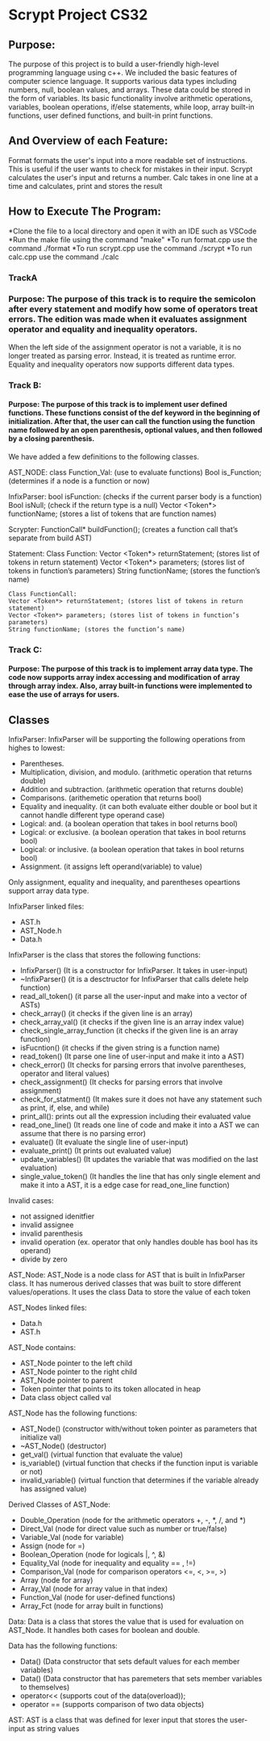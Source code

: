 # Scrypt Project CS32
## Purpose:
The purpose of this project is to build a user-friendly high-level programming language using c++. We included the basic features of computer science language. It supports various data types including numbers, null, boolean values, and arrays. These data could be stored in the form of variables. Its basic functionality involve arithmetic operations, variables, boolean operations, if/else statements, while loop, array built-in functions, user defined functions, and built-in print functions.


## And Overview of each Feature:
Format formats the user's input into a more readable set of instructions. This is useful if the user wants to check for mistakes in their input.
Scrypt calculates the user's input and returns a number.
Calc takes in one line at a time and calculates, print and stores the result


## How to Execute The Program:
*Clone the file to a local directory and open it with an IDE such as VSCode
*Run the make file using the command "make"
*To run format.cpp use the command ./format
*To run scrypt.cpp use the command ./scrypt
*To run calc.cpp use the command ./calc


### TrackA
### Purpose: The purpose of this track is to require the semicolon after every statement and modify how some of operators treat errors. The edition was made when it evaluates assignment operator and equality and inequality operators.


When the left side of the assignment operator is not a variable, it is no longer treated as parsing error. Instead, it is treated as runtime error. Equality and inequality operators now supports different data types.
### Track B:
#### Purpose: The purpose of this track is to implement user defined functions. These functions consist of the def keyword in the beginning of initialization. After that, the user can call the function using the function name followed by an open parenthesis, optional values, and then followed by a closing parenthesis.


We have added a few definitions to the following classes.


AST_NODE:
	class Function_Val: (use to evaluate functions)
	Bool is_Function; (determines if a node is a function or now)


InfixParser:
	bool isFunction: (checks if the current parser body is a function)
	Bool isNull; (check if the return type is a null)
	Vector <Token*> functionName; (stores a list of tokens that are function names)
	
Scrypter:
	FunctionCall* buildFunction(); (creates a function call that’s separate from build AST)


Statement:
	Class Function:
	Vector <Token*> returnStatement; (stores list of tokens in return statement)
	Vector <Token*> parameters; (stores list of tokens in function’s parameters)
	String functionName; (stores the function’s name)
	
	Class FunctionCall:
	Vector <Token*> returnStatement; (stores list of tokens in return statement)
	Vector <Token*> parameters; (stores list of tokens in function’s parameters)
	String functionName; (stores the function’s name)


### Track C:
#### Purpose: The purpose of this track is to implement array data type. The code now supports array index accessing and modification of array through array index. Also, array built-in functions were implemented to ease the use of arrays for users.


## Classes
InfixParser:
InfixParser will be supporting the following operations from highes to lowest:
* Parentheses.
* Multiplication, division, and modulo. (arithmetic operation that returns double)
* Addition and subtraction. (arithmetic operation that returns double)
* Comparisons. (arithemetic operation that returns bool)
* Equality and inequality. (it can both evaluate either double or bool but it cannot handle different type operand case)
* Logical: and. (a boolean operation that takes in bool returns bool)
* Logical: or exclusive. (a boolean operation that takes in bool returns bool)
* Logical: or inclusive. (a boolean operation that takes in bool returns bool)
* Assignment. (it assigns left operand(variable) to value)


Only assignment, equality and inequality, and parentheses opeartions support array data type.


InfixParser linked files:
* AST.h
* AST_Node.h
* Data.h


InfixParser is the class that stores the following functions:
* InfixParser() (It is a constructor for InfixParser. It takes in user-input)
* ~InfixParser() (it is a desctructor for InfixParser that calls delete help function)
* read_all_token() (it parse all the user-input and make into a vector of ASTs)
* check_array() (it checks if the given line is an array)
* check_array_val() (it checks if the given line is an array index value)
* check_single_array_function (it checks if the given line is an array function)
* isFucntion() (it checks if the given string is a function name)
* read_token() (It parse one line of user-input and make it into a AST)
* check_error() (It checks for parsing errors that involve parentheses, operator and literal values)
* check_assignment() (It checks for parsing errors that involve assignment)
* check_for_statment() (It makes sure it does not have any statement such as print, if, else, and while)
* print_all(): prints out all the expression including their evaluated value
* read_one_line() (It reads one line of code and make it into a AST we can assume that there is no parsing error)
* evaluate() (It evaluate the single line of user-input)
* evaluate_print() (It prints out evaluated value)
* update_variables() (It updates the variable that was modified on the last evaluation)
* single_value_token() (It handles the line that has only single element and make it into a AST, it is a edge case for read_one_line function)


Invalid cases:
* not assigned idenitfier
* invalid assignee
* invalid parenthesis
* invalid operation (ex. operator that only handles double has bool has its operand)
* divide by zero


AST_Node:
AST_Node is a node class for AST that is built in InfixParser class. It has numerous derived classes that was built to store different values/operations. It uses the class Data to store the value of each token


AST_Nodes linked files:
* Data.h
* AST.h


AST_Node contains:
* AST_Node pointer to the left child
* AST_Node pointer to the right child
* AST_Node pointer to parent
* Token pointer that points to its token allocated in heap
* Data class object called val


AST_Node has the following functions:
* AST_Node() (constructor with/without token pointer as parameters that initialize val)
* ~AST_Node() (destructor)
* get_val() (virtual function that evaluate the value)
* is_variable() (virtual function that checks if the function input is variable or  not)
* invalid_variable() (virtual function that determines if the variable already has assigned value)


Derived Classes of AST_Node:
* Double_Operation (node for the arithmetic operators +, -, *, /, and *)
* Direct_Val (node for direct value such as number or true/false)
* Variable_Val (node for variable)
* Assign (node for =)
* Boolean_Operation (node for logicals |, ^, &)
* Equality_Val (node for inequality and equality == , !=)
* Comparison_Val (node for comparison operators <=, <, >=, >)
* Array (node for array)
* Array_Val (node for array value in that index)
* Function_Val (node for user-defined functions)
* Array_Fct (node for array built in functions)


Data:
Data is a class that stores the value that is used for evaluation on AST_Node. It handles both cases for boolean and double.


Data has the following functions:
* Data() (Data constructor that sets default values for each member variables)
* Data() (Data constructor that has paremeters that sets member variables to themselves)
* operator<< (supports cout of the data(overload));
* operator == (supports comparison of two data objects)


AST:
AST is a class that was defined for lexer input that stores the user-input as string values
